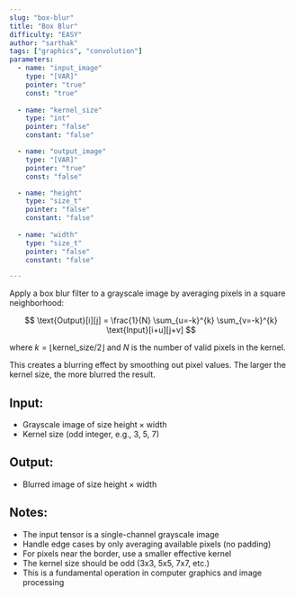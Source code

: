 ```yaml
---
slug: "box-blur"
title: "Box Blur"
difficulty: "EASY"
author: "sarthak"
tags: ["graphics", "convolution"]
parameters:
  - name: "input_image"
    type: "[VAR]"
    pointer: "true"
    const: "true"
  
  - name: "kernel_size" 
    type: "int"
    pointer: "false"
    constant: "false"

  - name: "output_image" 
    type: "[VAR]"
    pointer: "true"
    const: "false"

  - name: "height"
    type: "size_t"
    pointer: "false"
    constant: "false"
    
  - name: "width" 
    type: "size_t"
    pointer: "false"
    constant: "false"

---
```


Apply a box blur filter to a grayscale image by averaging pixels in a square neighborhood:

$$
\text{Output}[i][j] = \frac{1}{N} \sum_{u=-k}^{k} \sum_{v=-k}^{k} \text{Input}[i+u][j+v]
$$

where $k = \lfloor \text{kernel\_size}/2 \rfloor$ and $N$ is the number of valid pixels in the kernel.

This creates a blurring effect by smoothing out pixel values. The larger the kernel size, the more blurred the result.

## Input:
- Grayscale image of size $\text{height} \times \text{width}$
- Kernel size (odd integer, e.g., 3, 5, 7)

## Output:
- Blurred image of size $\text{height} \times \text{width}$

## Notes:
- The input tensor is a single-channel grayscale image
- Handle edge cases by only averaging available pixels (no padding)
- For pixels near the border, use a smaller effective kernel
- The kernel size should be odd (3x3, 5x5, 7x7, etc.)
- This is a fundamental operation in computer graphics and image processing 
